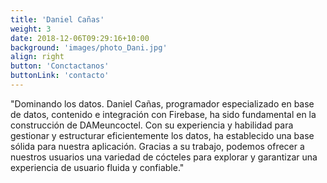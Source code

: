 ```yaml
---
title: 'Daniel Cañas'
weight: 3
date: 2018-12-06T09:29:16+10:00
background: 'images/photo_Dani.jpg'
align: right
button: 'Conctactanos'
buttonLink: 'contacto'
---
```


"Dominando los datos. Daniel Cañas, programador especializado en base de datos, contenido e integración con Firebase, ha sido fundamental en la construcción de DAMeuncoctel. Con su experiencia y habilidad para gestionar y estructurar eficientemente los datos, ha establecido una base sólida para nuestra aplicación. Gracias a su trabajo, podemos ofrecer a nuestros usuarios una variedad de cócteles para explorar y garantizar una experiencia de usuario fluida y confiable."
